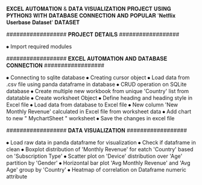 𝐄𝐗𝐂𝐄𝐋 𝐀𝐔𝐓𝐎𝐌𝐀𝐓𝐈𝐎𝐍 & 𝐃𝐀𝐓𝐀 𝐕𝐈𝐒𝐔𝐀𝐋𝐈𝐙𝐀𝐓𝐈𝐎𝐍 𝐏𝐑𝐎𝐉𝐄𝐂𝐓 𝐔𝐒𝐈𝐍𝐆 𝐏𝐘𝐓𝐇𝐎𝐍𝟑 𝐖𝐈𝐓𝐇  𝐃𝐀𝐓𝐀𝐁𝐀𝐒𝐄 𝐂𝐎𝐍𝐍𝐄𝐂𝐓𝐈𝐎𝐍 𝐀𝐍𝐃 𝐏𝐎𝐏𝐔𝐋𝐀𝐑 '𝐍𝐞𝐭𝐟𝐥𝐢𝐱 𝐔𝐬𝐞𝐫𝐛𝐚𝐬𝐞 𝐃𝐚𝐭𝐚𝐬𝐞𝐭' 𝐃𝐀𝐓𝐀𝐒𝐄𝐓 

################## 𝐏𝐑𝐎𝐉𝐄𝐂𝐓 𝐃𝐄𝐓𝐀𝐈𝐋𝐒 ##################

⦁ Import required modules 

################## 𝐄𝐗𝐂𝐄𝐋 𝐀𝐔𝐓𝐎𝐌𝐀𝐓𝐈𝐎𝐍 𝐀𝐍𝐃 𝐃𝐀𝐓𝐀𝐁𝐀𝐒𝐄 𝐂𝐎𝐍𝐍𝐄𝐂𝐓𝐈𝐎𝐍 ##################

⦁ Connecting to sqlite database 
⦁ Creating cursor object
⦁	Load data from .csv file using panda dataframe in database
⦁ CRUD operation on SQLite database
⦁	Create multiple new workbook from unique 'Country' list from datatable
⦁	Create worksheet Object 
⦁	Define heading and heading style in Excel file
⦁ Load data from database to Excel file
⦁	New column 'New Monthly Revenue' calculated in Excel file from worksheet data
⦁	Add chart to new " MychartSheet " worksheet
⦁	Save the changes in excel file

################## 𝐃𝐀𝐓𝐀 𝐕𝐈𝐒𝐔𝐀𝐋𝐈𝐙𝐀𝐓𝐈𝐎𝐍 ##################

⦁	Load raw data in panda dataframe for visualization
⦁	Check if dataframe in clean
⦁ Boxplot distribution of 'Monthly Revenue' for eatch 'Country' based on 'Subscription Type'
⦁	Scatter plot on 'Device' distribution over 'Age' partition by 'Gender'
⦁	Horizontal bar plot 'Avg Monthly Revenue' and 'Avg Age' group by 'Country'
⦁	Heatmap of correlation on Dataframe numeric attribute
